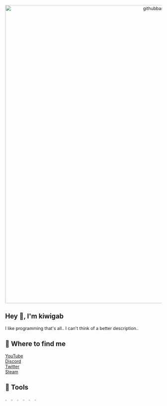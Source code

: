
<center><img width="960" alt="githubbanner" src="https://user-images.githubusercontent.com/77127009/184540189-c40f74f7-656d-4fc9-a9ea-1edbc035d42a.png"></center>
<h2>Hey 👋, I'm kiwigab</h2>
I like programming that's all.. I can't think of a better description..

<h2>📑 Where to find me</h2>
<p>
  <a href="https://www.youtube.com/channel/UC68gimgpWeAz3Z-cpRtnwAg">YouTube</a><br />
  <a href="https://discord.gg/kXvKyVAAb5">Discord</a><br />
  <a href="https://twitter.com/kiwigab_">Twitter</a><br />
  <a href="https://steamcommunity.com/id/kiwigab/">Steam</a><br />
</p>

<h2>🤖 Tools</h2>
<p align="left">
  <img src="https://cdn.jsdelivr.net/gh/devicons/devicon/icons/python/python-original.svg" width="3%" />
  <img src="https://cdn.jsdelivr.net/gh/devicons/devicon/icons/javascript/javascript-original.svg" width="3%" />
  <img src="https://cdn.jsdelivr.net/gh/devicons/devicon/icons/html5/html5-original.svg" width="3%" />
  <img src="https://cdn.jsdelivr.net/gh/devicons/devicon/icons/css3/css3-original.svg" width="3%" />
  <img src="https://cdn.jsdelivr.net/gh/devicons/devicon/icons/react/react-original.svg" width="3%" />
  <img src="https://cdn.jsdelivr.net/gh/devicons/devicon/icons/cplusplus/cplusplus-original.svg" width="3%" />
</p>
